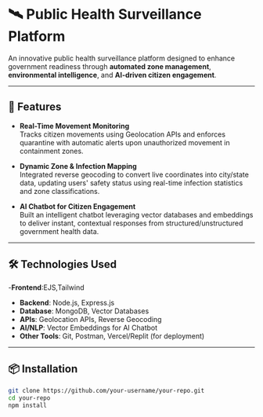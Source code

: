 # 🛰️ Public Health Surveillance Platform

An innovative public health surveillance platform designed to enhance government readiness through **automated zone management**, **environmental intelligence**, and **AI-driven citizen engagement**.

---

## 🚀 Features

- **Real-Time Movement Monitoring**  
  Tracks citizen movements using Geolocation APIs and enforces quarantine with automatic alerts upon unauthorized movement in containment zones.

- **Dynamic Zone & Infection Mapping**  
  Integrated reverse geocoding to convert live coordinates into city/state data, updating users' safety status using real-time infection statistics and zone classifications.

- **AI Chatbot for Citizen Engagement**  
  Built an intelligent chatbot leveraging vector databases and embeddings to deliver instant, contextual responses from structured/unstructured government health data.

---

## 🛠️ Technologies Used
-**Frontend**:EJS,Tailwind
- **Backend**: Node.js, Express.js  
- **Database**: MongoDB, Vector Databases  
- **APIs**: Geolocation APIs, Reverse Geocoding  
- **AI/NLP**: Vector Embeddings for AI Chatbot  
- **Other Tools**: Git, Postman, Vercel/Replit (for deployment)

---

## 📦 Installation

```bash
git clone https://github.com/your-username/your-repo.git
cd your-repo
npm install
